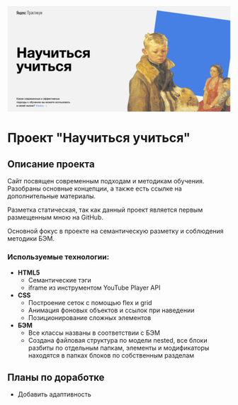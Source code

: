 ![Header](./images/readme/readme__header.png "Header")

# Проект "Научиться учиться"

## Описание проекта
Сайт посвящен современным подходам и методикам обучения. Разобраны основные концепции, а также есть ссылке на дополнительные материалы.

Разметка статическая, так как данный проект является первым размещенным мною на GitHub.

Основной фокус в проекте на семантическую разметку и соблюдения методики БЭМ.

### Используемые технологии:
* __HTML5__
  * Семантические тэги
  * iframe из инструментом YouTube Player API
* __CSS__
  * Построение сеток с помощью flex и grid
  * Анимация фоновых объектов и ссылок при наведении
  * Позиционирование сложных элементов
* __БЭМ__
  * Все классы названы в соответствии с БЭМ
  * Создана файловая структура по модели nested, все блоки разбиты по отдельным папкам, элементы и модификаторы находятся в папках блоков по собственным разделам

## Планы по доработке

* Добавить адаптивность
